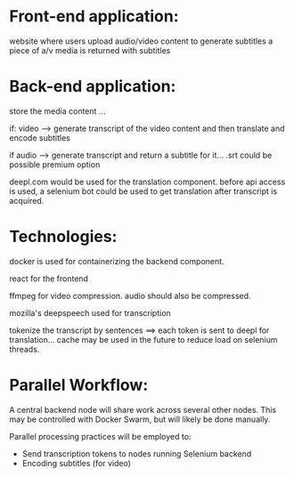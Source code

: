 # Front-end application:

website where users upload audio/video content to generate subtitles
a piece of a/v media is returned with subtitles 


# Back-end application:

store the media content ... 

if: video --> generate transcript of the video content and then translate and encode subtitles

if audio --> generate transcript and return a subtitle for it... .srt could be possible premium option

deepl.com would be used for the translation component.
before api access is used, a selenium bot could be used to get translation after transcript is acquired.

# Technologies:

docker is used for containerizing the backend component.

react for the frontend

ffmpeg for video compression. audio should also be compressed.

mozilla's deepspeech used for transcription

tokenize the transcript by sentences ==> each token is sent to deepl for translation... cache may be used in the future to reduce load on selenium threads.

# Parallel Workflow:

A central backend node will share work across several other nodes. This may be controlled with Docker Swarm, but will likely be done manually.

Parallel processing practices will be employed to:
- Send transcription tokens to nodes running Selenium backend
- Encoding subtitles (for video)